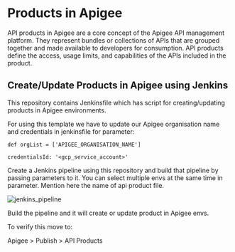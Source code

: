 # Products in Apigee

API products in Apigee are a core concept of the Apigee API management platform. They represent bundles or collections of APIs that are grouped together and made available to developers for consumption. API products define the access, usage limits, and capabilities of the APIs included in the product.

## Create/Update Products in Apigee using Jenkins

This repository contains Jenkinsfile which has script for creating/updating products in Apigee environments.

For using this template we have to update our Apigee organisation name and credentials in jenkinsfile for parameter:

`def orgList = ['APIGEE_ORGANISATION_NAME']`

`credentialsId: '<gcp_service_account>'`


Create a Jenkins pipeline using this repository and build that pipeline by passing parameters to it. You can select multiple envs at the same time in parameter. Mention here the name of api product file.


![jenkins_pipeline](https://i.postimg.cc/kGwY3sdQ/Screenshot-from-2023-07-15-17-20-03.png)


Build the pipeline and it will create or update product in Apigee envs.

To verify this move to:

Apigee > Publish > API Products
